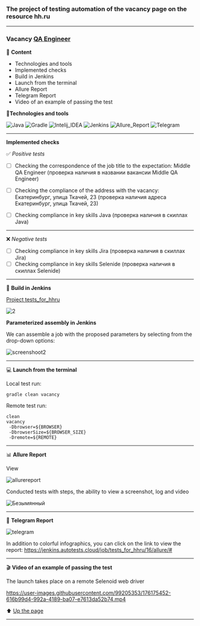 ### The project of testing automation of the vacancy page on the resource hh.ru

---
### Vacancy [QA Engineer](https://ekaterinburg.hh.ru/vacancy/51857862?from=vacancy_search_list&hhtmFrom=vacancy_search_list&query=QA%20engineer%20java)

<a id="anchor"></a>

:closed_book: __Content__
+ Technologies and tools
+ Implemented checks
+ Build in Jenkins
+ Launch from the terminal
+ Allure Report
+ Telegram Report
+ Video of an example of passing the test




:toolbox:__Technologies and tools__

![Java](https://user-images.githubusercontent.com/99205353/176089306-25bd3a87-d157-44e7-8dce-9b78c46903b3.png)
![Gradle](https://user-images.githubusercontent.com/99205353/176089337-996bd879-5d6e-4dce-a92d-f5baa997009d.png)
![Intelij_IDEA](https://user-images.githubusercontent.com/99205353/176089342-13de613d-5aa5-45b2-b355-8ebf8879c4e2.png)
![Jenkins](https://user-images.githubusercontent.com/99205353/176089357-5edb7793-1c6e-40ee-9fa3-4551e15c9792.png)
![Allure_Report](https://user-images.githubusercontent.com/99205353/176089388-1e6d5743-9e68-4e77-87fc-941affe0e7dd.png)
![Telegram](https://user-images.githubusercontent.com/99205353/176089393-33897979-7898-4d16-9259-5dbb134c7f2c.png)

---
__Implemented checks__

:white_check_mark: _Positive tests_

- [ ] Checking the correspondence of the job title to the expectation: Middle QA Engineer (проверка наличия в названии вакансии Middle QA Engineer)
- [ ] Checking the compliance of the address with the vacancy: Екатеринбург, улица Ткачей, 23 (проверка наличия адреса Екатеринбург, улица Ткачей, 23)
- [ ] Сhecking compliance in key skills Java (проверка наличия в скиллах Java)


---

:x: _Negative tests_
- [ ] Checking compliance in key skills Jira (проверка наличия в скиллах Jira)
- [ ] Checking compliance in key skills Selenide (проверка наличия в скиллах Selenide)

---
:toolbox: __Build in Jenkins__

[Project tests_for_hhru](https://jenkins.autotests.cloud/job/tests_for_hhru/)

![2](https://user-images.githubusercontent.com/99205353/176175111-b298d1c4-f1d2-4ed7-94e9-84d75ad53077.png)



__Parameterized assembly in Jenkins__

We can assemble a job with the proposed parameters by selecting from the drop-down options:

![screenshoot2](https://user-images.githubusercontent.com/99205353/176091253-723b8b48-c6fd-4544-ab17-43cbf786dbb0.png)


---
:computer: __Launch from the terminal__

Local test run:

```
gradle clean vacancy  
```
Remote test run:
```
clean
vacancy
 -Dbrowser=${BROWSER}
 -DbrowserSize=${BROWSER_SIZE}
 -Dremote=${REMOTE}
```

---
:bar_chart: __Allure Report__

View


![allurereport](https://user-images.githubusercontent.com/99205353/176164827-370ef34d-f385-42a7-b9b6-a17e2b7ff2d5.png)



Conducted tests with steps, the ability to view a screenshot, log and video

![Безымянный](https://user-images.githubusercontent.com/99205353/176181723-707b6cb3-23ea-4fed-8c43-be0d124e128e.png)




---
:incoming_envelope: __Telegram Report__


![telegram](https://user-images.githubusercontent.com/99205353/176176385-22b578e8-de07-48bb-8e1f-b07d5c903ab7.png)




In addition to colorful infographics, you can click on the link to view the report:
https://jenkins.autotests.cloud/job/tests_for_hhru/16/allure/#


---
:clapper: __Video of an example of passing the test__

The launch takes place on a remote Selenoid web driver


https://user-images.githubusercontent.com/99205353/176175452-616b99d4-992a-4189-ba07-e7613da52b74.mp4





:arrow_up: [Up the page](#anchor)

---
